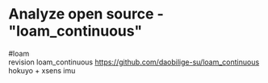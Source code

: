 # Analyze open source - "loam_continuous"
#loam  
revision loam_continuous https://github.com/daobilige-su/loam_continuous  
hokuyo + xsens imu
